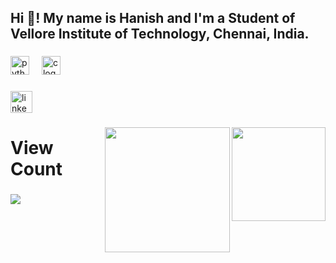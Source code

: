 <h2 align="left">Hi 👋! My name is Hanish  and I'm a Student of Vellore Institute of Technology, Chennai, India.</h2>

###

<div align="left">
  <img src="https://cdn.jsdelivr.net/gh/devicons/devicon/icons/python/python-original.svg" height="30" alt="python logo"  />
  <img width="12" />
  <img src="https://cdn.jsdelivr.net/gh/devicons/devicon/icons/c/c-original.svg" height="30" alt="c logo"  />
</div>

###

<div align="left">
  <a href="https://www.linkedin.com/in/hanish-vigneshwar-r/" target="_blank">
    <img src="https://img.shields.io/static/v1?message=LinkedIn&logo=linkedin&label=&color=0077B5&logoColor=white&labelColor=&style=for-the-badge" height="35" alt="linkedin logo"  />
  </a>
</div>

###

<img align="right" height="150" src="https://encrypted-tbn3.gstatic.com/images?q=tbn:ANd9GcQABl8FMbMRuhRhTZ7acYgW8TXaib9J3bqWSwwIrUc92-2A9qP3"  />


###

<img align="right" height="200" src="https://i.pinimg.com/originals/45/d0/79/45d0790c293e5dba3077f4ad0c4826c6.gif"  />

###

<h1 align="left">View Count</h1>

###

<img align="left" src="https://profile-counter.glitch.me/The-Silly-Glitch/count.svg?"  />

###
